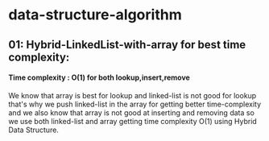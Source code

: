 # data-structure-algorithm

## 01: Hybrid-LinkedList-with-array for best time complexity:
#### Time complexity : O(1) for both lookup,insert,remove
We know that array is best for lookup and linked-list is not good for lookup that's why we push linked-list in the array for getting better time-complexity and we also know that array is not good at inserting and removing data so we use both linked-list and array getting time complexity O(1) using Hybrid Data Structure.

